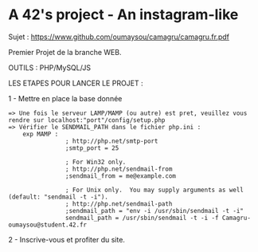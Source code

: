 # A 42's project - An instagram-like

Sujet : https://www.github.com/oumaysou/camagru/camagru.fr.pdf

Premier Projet de la branche WEB.

OUTILS : PHP/MySQL/JS

LES ETAPES POUR LANCER LE PROJET :

1 - Mettre en place la base donnée

    => Une fois le serveur LAMP/MAMP (ou autre) est pret, veuillez vous rendre sur localhost:"port"/config/setup.php
    => Vérifier le SENDMAIL_PATH dans le fichier php.ini :
        exp MAMP : 
                    ; http://php.net/smtp-port
                    ;smtp_port = 25

                    ; For Win32 only.
                    ; http://php.net/sendmail-from
                    ;sendmail_from = me@example.com

                    ; For Unix only.  You may supply arguments as well (default: "sendmail -t -i").
                    ; http://php.net/sendmail-path
                    ;sendmail_path = "env -i /usr/sbin/sendmail -t -i"
                    sendmail_path = /usr/sbin/sendmail -t -i -f Camagru-oumaysou@student.42.fr

2 - Inscrive-vous et profiter du site.